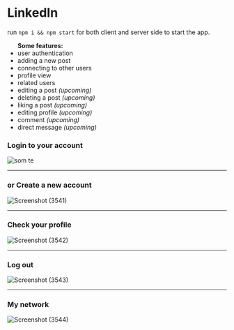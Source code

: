 # LinkedIn

run <code>npm i && npm start</code> for both client and server side to start the app.
<br>
<ul>
  <b>Some features:</b>
  <li>user authentication</li>
  <li>adding a new post</li>
  <li>connecting to other users</li>
  <li>profile view</li>
  <li>related users</li>
  <li>editing a post <i>(upcoming)</i></li>
  <li>deleting a post <i>(upcoming)</i></li>
  <li>liking a post <i>(upcoming)</i></li>
  <li>editing profile <i>(upcoming)</i></li>
  <li>comment <i>(upcoming)</i></li>
  <li>direct message <i>(upcoming)</i></li>
</ul>

<h3>Login to your account</h3>  

![som te](https://user-images.githubusercontent.com/75500354/150689071-b48e9af7-f46b-4bfb-af0e-1cb5d8719f6a.png)

<hr />

<h3>or Create a new account</h3>

![Screenshot (3541)](https://user-images.githubusercontent.com/75500354/150689150-b2cc8bc7-a785-4745-9ae8-8e3e46d449f8.png)

<hr />

<h3>Check your profile</h3>

![Screenshot (3542)](https://user-images.githubusercontent.com/75500354/150689174-e1e6b7cc-af73-4cb7-910d-da3b10aad3ff.png)

<hr />

<h3>Log out</h3>

![Screenshot (3543)](https://user-images.githubusercontent.com/75500354/150689209-e0550e71-84a8-4b93-b94e-49ed7a61b4e9.png)

<hr />

<h3>My network</h3>

![Screenshot (3544)](https://user-images.githubusercontent.com/75500354/150689350-1d106357-d07b-470f-95cb-73f03dbd3195.png)

